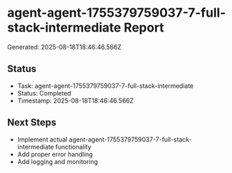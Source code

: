 # agent-agent-1755379759037-7-full-stack-intermediate Report

Generated: 2025-08-18T18:46:46.566Z

## Status
- Task: agent-agent-1755379759037-7-full-stack-intermediate
- Status: Completed
- Timestamp: 2025-08-18T18:46:46.566Z

## Next Steps
- Implement actual agent-agent-1755379759037-7-full-stack-intermediate functionality
- Add proper error handling
- Add logging and monitoring
